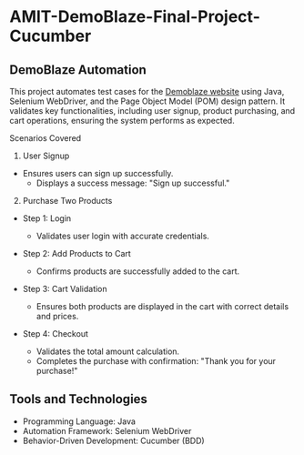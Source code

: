 # AMIT-DemoBlaze-Final-Project-Cucumber
## DemoBlaze Automation
This project automates test cases for the [Demoblaze website](https://www.demoblaze.com/) using Java, Selenium WebDriver, and the Page Object Model (POM) design pattern. It validates key functionalities, including user signup, product purchasing, and cart operations, ensuring the system performs as expected.

Scenarios Covered
1. User Signup
- Ensures users can sign up successfully.
  - Displays a success message: "Sign up successful."
2. Purchase Two Products
- Step 1: Login
  - Validates user login with accurate credentials.

- Step 2: Add Products to Cart
  - Confirms products are successfully added to the cart.

- Step 3: Cart Validation
  - Ensures both products are displayed in the cart with correct details and prices.

- Step 4: Checkout
  - Validates the total amount calculation.
  - Completes the purchase with confirmation: "Thank you for your purchase!"

## Tools and Technologies
- Programming Language: Java
- Automation Framework: Selenium WebDriver
- Behavior-Driven Development: Cucumber (BDD)
